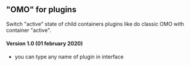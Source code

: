 ## "OMO" for plugins

Switch "active" state of child containers plugins like do classic OMO with container "active".

#### Version 1.0 (01 february 2020)
* you can type any name of plugin in interface